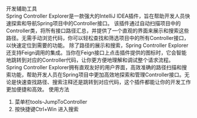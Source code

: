 开发辅助工具 <br>
Spring Controller Explorer是一款强大的IntelliJ IDEA插件，旨在帮助开发人员快速探索和导航Spring项目中的Controller接口。
该插件通过自动扫描项目中的Controller类，将所有接口路径汇总，并提供了一个直观的界面来展示和搜索这些路径。无需手动浏览代码，你可以轻松查找和筛选项目中的所有Controller接口，以快速定位到需要的功能。
除了路径的展示和搜索，Spring Controller Explorer还支持Feign调用的集成。当你在Feign接口上点击插件提供的图标时，它会智能地跳转到对应的Controller代码，让你更方便地理解和调试整个请求流程。
Spring Controller Explorer拥有直观友好的用户界面，高效准确的路径扫描和搜索功能，帮助开发人员在Spring项目中更加高效地探索和管理Controller接口。无论是快速查找路径、搜索注释还是跳转到对应代码，这个插件都能让你的开发工作更加便捷和高效。
使用方法
1. 菜单栏tools-JumpToController
2. 按快捷键Ctrl+Win 进入搜索